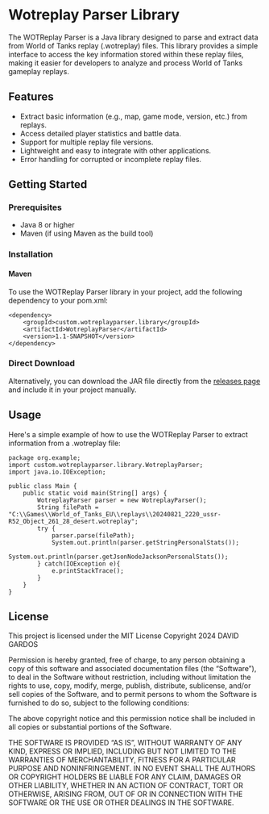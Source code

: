 # Wotreplay Parser Library

The WOTReplay Parser is a Java library designed to parse and extract data from World of Tanks replay (.wotreplay) files.
This library provides a simple interface to access the key information stored within these replay files, making it easier for developers to analyze and process World of Tanks gameplay replays.

## Features

* Extract basic information (e.g., map, game mode, version, etc.) from replays.
* Access detailed player statistics and battle data.
* Support for multiple replay file versions.
* Lightweight and easy to integrate with other applications.
* Error handling for corrupted or incomplete replay files.

## Getting Started

### Prerequisites
* Java 8 or higher
* Maven (if using Maven as the build tool)

### Installation
#### Maven
To use the WOTReplay Parser library in your project, add the following dependency to your pom.xml:
```
<dependency>
    <groupId>custom.wotreplayparser.library</groupId>
    <artifactId>WotreplayParser</artifactId>
    <version>1.1-SNAPSHOT</version>
</dependency>
```

### Direct Download
Alternatively, you can download the JAR file directly from the [releases page](https://github.com/913DavidGardos/WotreplayParser/blob/main/target/WotreplayParser-1.1-SNAPSHOT.jar) and include it in your project manually.

## Usage
Here's a simple example of how to use the WOTReplay Parser to extract information from a .wotreplay file:

```
package org.example;
import custom.wotreplayparser.library.WotreplayParser;
import java.io.IOException;

public class Main {
    public static void main(String[] args) {
        WotreplayParser parser = new WotreplayParser();
        String filePath = "C:\\Games\\World_of_Tanks_EU\\replays\\20240821_2220_ussr-R52_Object_261_28_desert.wotreplay";
        try {
            parser.parse(filePath);
            System.out.println(parser.getStringPersonalStats());
            System.out.println(parser.getJsonNodeJacksonPersonalStats());
        } catch(IOException e){
            e.printStackTrace();
        }
    }
}
```

## License
This project is licensed under the MIT License
Copyright 2024 DAVID GARDOS

Permission is hereby granted, free of charge, to any person obtaining a copy of this software and associated documentation files (the “Software”), to deal in the Software without restriction, including without limitation the rights to use, copy, modify, merge, publish, distribute, sublicense, and/or sell copies of the Software, and to permit persons to whom the Software is furnished to do so, subject to the following conditions:

The above copyright notice and this permission notice shall be included in all copies or substantial portions of the Software.

THE SOFTWARE IS PROVIDED “AS IS”, WITHOUT WARRANTY OF ANY KIND, EXPRESS OR IMPLIED, INCLUDING BUT NOT LIMITED TO THE WARRANTIES OF MERCHANTABILITY, FITNESS FOR A PARTICULAR PURPOSE AND NONINFRINGEMENT. IN NO EVENT SHALL THE AUTHORS OR COPYRIGHT HOLDERS BE LIABLE FOR ANY CLAIM, DAMAGES OR OTHER LIABILITY, WHETHER IN AN ACTION OF CONTRACT, TORT OR OTHERWISE, ARISING FROM, OUT OF OR IN CONNECTION WITH THE SOFTWARE OR THE USE OR OTHER DEALINGS IN THE SOFTWARE.
